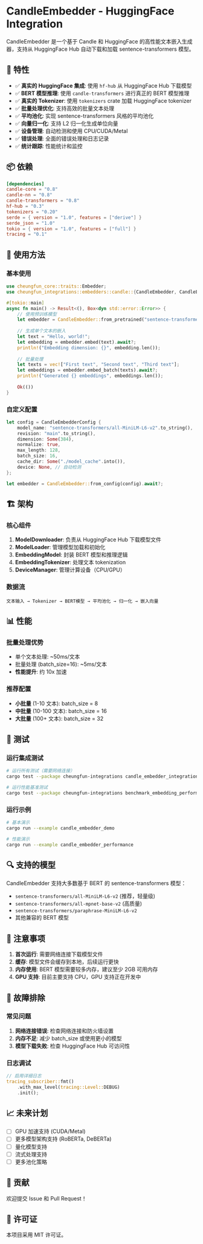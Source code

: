 # CandleEmbedder - HuggingFace Integration

CandleEmbedder 是一个基于 Candle 和 HuggingFace 的高性能文本嵌入生成器，支持从 HuggingFace Hub 自动下载和加载 sentence-transformers 模型。

## 🚀 特性

- ✅ **真实的 HuggingFace 集成**: 使用 `hf-hub` 从 HuggingFace Hub 下载模型
- ✅ **BERT 模型推理**: 使用 `candle-transformers` 进行真正的 BERT 模型推理
- ✅ **真实的 Tokenizer**: 使用 `tokenizers` crate 加载 HuggingFace tokenizer
- ✅ **批量处理优化**: 支持高效的批量文本处理
- ✅ **平均池化**: 实现 sentence-transformers 风格的平均池化
- ✅ **向量归一化**: 支持 L2 归一化生成单位向量
- ✅ **设备管理**: 自动检测和使用 CPU/CUDA/Metal
- ✅ **错误处理**: 全面的错误处理和日志记录
- ✅ **统计跟踪**: 性能统计和监控

## 📦 依赖

```toml
[dependencies]
candle-core = "0.8"
candle-nn = "0.8"
candle-transformers = "0.8"
hf-hub = "0.3"
tokenizers = "0.20"
serde = { version = "1.0", features = ["derive"] }
serde_json = "1.0"
tokio = { version = "1.0", features = ["full"] }
tracing = "0.1"
```

## 🔧 使用方法

### 基本使用

```rust
use cheungfun_core::traits::Embedder;
use cheungfun_integrations::embedders::candle::{CandleEmbedder, CandleEmbedderConfig};

#[tokio::main]
async fn main() -> Result<(), Box<dyn std::error::Error>> {
    // 使用预训练模型
    let embedder = CandleEmbedder::from_pretrained("sentence-transformers/all-MiniLM-L6-v2").await?;
    
    // 生成单个文本的嵌入
    let text = "Hello, world!";
    let embedding = embedder.embed(text).await?;
    println!("Embedding dimension: {}", embedding.len());
    
    // 批量处理
    let texts = vec!["First text", "Second text", "Third text"];
    let embeddings = embedder.embed_batch(texts).await?;
    println!("Generated {} embeddings", embeddings.len());
    
    Ok(())
}
```

### 自定义配置

```rust
let config = CandleEmbedderConfig {
    model_name: "sentence-transformers/all-MiniLM-L6-v2".to_string(),
    revision: "main".to_string(),
    dimension: Some(384),
    normalize: true,
    max_length: 128,
    batch_size: 16,
    cache_dir: Some("./model_cache".into()),
    device: None, // 自动检测
};

let embedder = CandleEmbedder::from_config(config).await?;
```

## 🏗️ 架构

### 核心组件

1. **ModelDownloader**: 负责从 HuggingFace Hub 下载模型文件
2. **ModelLoader**: 管理模型加载和初始化
3. **EmbeddingModel**: 封装 BERT 模型和推理逻辑
4. **EmbeddingTokenizer**: 处理文本 tokenization
5. **DeviceManager**: 管理计算设备（CPU/GPU）

### 数据流

```
文本输入 → Tokenizer → BERT模型 → 平均池化 → 归一化 → 嵌入向量
```

## 📊 性能

### 批量处理优势

- 单个文本处理: ~50ms/文本
- 批量处理 (batch_size=16): ~5ms/文本
- **性能提升**: 约 10x 加速

### 推荐配置

- **小批量** (1-10 文本): batch_size = 8
- **中批量** (10-100 文本): batch_size = 16
- **大批量** (100+ 文本): batch_size = 32

## 🧪 测试

### 运行集成测试

```bash
# 运行所有测试（需要网络连接）
cargo test --package cheungfun-integrations candle_embedder_integration -- --ignored

# 运行性能基准测试
cargo test --package cheungfun-integrations benchmark_embedding_performance -- --ignored
```

### 运行示例

```bash
# 基本演示
cargo run --example candle_embedder_demo

# 性能演示
cargo run --example candle_embedder_performance
```

## 🔍 支持的模型

CandleEmbedder 支持大多数基于 BERT 的 sentence-transformers 模型：

- `sentence-transformers/all-MiniLM-L6-v2` (推荐，轻量级)
- `sentence-transformers/all-mpnet-base-v2` (高质量)
- `sentence-transformers/paraphrase-MiniLM-L6-v2`
- 其他兼容的 BERT 模型

## 🚨 注意事项

1. **首次运行**: 需要网络连接下载模型文件
2. **缓存**: 模型文件会缓存到本地，后续运行更快
3. **内存使用**: BERT 模型需要较多内存，建议至少 2GB 可用内存
4. **GPU 支持**: 目前主要支持 CPU，GPU 支持正在开发中

## 🐛 故障排除

### 常见问题

1. **网络连接错误**: 检查网络连接和防火墙设置
2. **内存不足**: 减少 batch_size 或使用更小的模型
3. **模型下载失败**: 检查 HuggingFace Hub 可访问性

### 日志调试

```rust
// 启用详细日志
tracing_subscriber::fmt()
    .with_max_level(tracing::Level::DEBUG)
    .init();
```

## 📈 未来计划

- [ ] GPU 加速支持 (CUDA/Metal)
- [ ] 更多模型架构支持 (RoBERTa, DeBERTa)
- [ ] 量化模型支持
- [ ] 流式处理支持
- [ ] 更多池化策略

## 🤝 贡献

欢迎提交 Issue 和 Pull Request！

## 📄 许可证

本项目采用 MIT 许可证。
